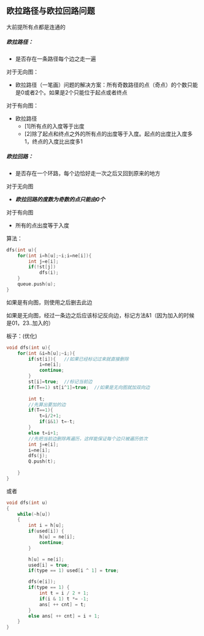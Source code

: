 ## 欧拉路径与欧拉回路问题

大前提所有点都是连通的

##### 欧拉路径：

- 是否存在一条路径每个边之走一遍

对于无向图：

- 欧拉路径（一笔画）问题的解决方案：所有奇数路径的点（奇点）的个数只能是0或者2个。如果是2个只能位于起点或者终点

对于有向图：

- 欧拉路径
  - [1]所有点的入度等于出度
  - [2]除了起点和终点之外的所有点的出度等于入度。起点的出度比入度多1，终点的入度比出度多1



##### 欧拉回路：

- 是否存在一个环路，每个边恰好走一次之后又回到原来的地方

对于无向图

- ***欧拉回路的度数为奇数的点只能由0个***

对于有向图

- 所有的点出度等于入度

算法：

```cpp
dfs(int u){
	for(int i=h[u];~i;i=ne[i]){
        int j=e[i];
        if(!st[j])
        	dfs(i);
    }
    queue.push(u);
}
```

如果是有向图，则使用之后删去此边

如果是无向图，经过一条边之后应该标记反向边，标记方法&1（因为加入的时候是01，23..加入的）

板子：(优化)

```cpp
void dfs(int u){
    for(int &i=h[u];~i;){
        if(st[i]){   //如果已经标记过来就直接删除
            i=ne[i];
            continue;
        } 
        st[i]=true;  //标记当前边
        if(T==1) st[i^1]=true;  //如果是无向图就加双向边
        
        int t;
        //先算出要加的边
        if(T==1){
            t=i/2+1;
            if(i&1) t=-t;
        }
        else t=i+1;
        //先把当前边删除再遍历，这样能保证每个边只被遍历依次
        int j=e[i];
        i=ne[i];
        dfs(j);
        Q.push(t);
        
    }
}
```

或者

```cpp
void dfs(int u)
{
    while(~h[u])
    {
        int i = h[u];
        if(used[i]) {
            h[u] = ne[i];
            continue;
        }

        h[u] = ne[i];
        used[i] = true;
        if(type == 1) used[i ^ 1] = true;

        dfs(e[i]);
        if(type == 1) {
            int t = i / 2 + 1;
            if(i & 1) t *= -1;
            ans[ ++ cnt] = t;
        }
        else ans[ ++ cnt] = i + 1;
    }
}
```

